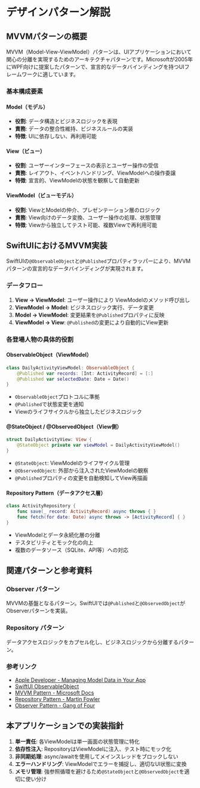 # デザインパターン解説

## MVVMパターンの概要

MVVM（Model-View-ViewModel）パターンは、UIアプリケーションにおいて関心の分離を実現するためのアーキテクチャパターンです。Microsoftが2005年にWPF向けに提案したパターンで、宣言的なデータバインディングを持つUIフレームワークに適しています。

### 基本構成要素

#### Model（モデル）
- **役割**: データ構造とビジネスロジックを表現
- **責務**: データの整合性維持、ビジネスルールの実装
- **特徴**: UIに依存しない、再利用可能

#### View（ビュー）
- **役割**: ユーザーインターフェースの表示とユーザー操作の受信
- **責務**: レイアウト、イベントハンドリング、ViewModelへの操作委譲
- **特徴**: 宣言的、ViewModelの状態を観察して自動更新

#### ViewModel（ビューモデル）
- **役割**: ViewとModelの仲介、プレゼンテーション層のロジック
- **責務**: View向けのデータ変換、ユーザー操作の処理、状態管理
- **特徴**: Viewから独立してテスト可能、複数Viewで再利用可能

## SwiftUIにおけるMVVM実装

SwiftUIの`@ObservableObject`と`@Published`プロパティラッパーにより、MVVMパターンの宣言的なデータバインディングが実現されます。

### データフロー

1. **View → ViewModel**: ユーザー操作により ViewModelのメソッド呼び出し
2. **ViewModel → Model**: ビジネスロジック実行、データ変更
3. **Model → ViewModel**: 変更結果を`@Published`プロパティに反映
4. **ViewModel → View**: `@Published`の変更により自動的にView更新

### 各登場人物の具体的役割

#### ObservableObject（ViewModel）
```swift
class DailyActivityViewModel: ObservableObject {
    @Published var records: [Int: ActivityRecord] = [:]
    @Published var selectedDate: Date = Date()
}
```
- `ObservableObject`プロトコルに準拠
- `@Published`で状態変更を通知
- Viewのライフサイクルから独立したビジネスロジック

#### @StateObject / @ObservedObject（View側）
```swift
struct DailyActivityView: View {
    @StateObject private var viewModel = DailyActivityViewModel()
}
```
- `@StateObject`: ViewModelのライフサイクル管理
- `@ObservedObject`: 外部から注入されたViewModelの観察
- `@Published`プロパティの変更を自動検知してView再描画

#### Repository Pattern（データアクセス層）
```swift
class ActivityRepository {
    func save(_ record: ActivityRecord) async throws { }
    func fetch(for date: Date) async throws -> [ActivityRecord] { }
}
```
- ViewModelとデータ永続化層の分離
- テスタビリティとモック化の向上
- 複数のデータソース（SQLite、API等）への対応

## 関連パターンと参考資料

### Observer パターン
MVVMの基盤となるパターン。SwiftUIでは`@Published`と`@ObservedObject`がObserverパターンを実装。

### Repository パターン
データアクセスロジックをカプセル化し、ビジネスロジックから分離するパターン。

### 参考リンク

- [Apple Developer - Managing Model Data in Your App](https://developer.apple.com/documentation/swiftui/managing-model-data-in-your-app)
- [SwiftUI ObservableObject](https://developer.apple.com/documentation/combine/observableobject)
- [MVVM Pattern - Microsoft Docs](https://docs.microsoft.com/en-us/dotnet/architecture/maui/mvvm)
- [Repository Pattern - Martin Fowler](https://martinfowler.com/eaaCatalog/repository.html)
- [Observer Pattern - Gang of Four](https://en.wikipedia.org/wiki/Observer_pattern)

## 本アプリケーションでの実装指針

1. **単一責任**: 各ViewModelは単一画面の状態管理に特化
2. **依存性注入**: RepositoryはViewModelに注入、テスト時にモック化
3. **非同期処理**: async/awaitを使用してメインスレッドをブロックしない
4. **エラーハンドリング**: ViewModelでエラーを捕捉し、適切なUI状態に変換
5. **メモリ管理**: 強参照循環を避けるため`@StateObject`と`@ObservedObject`を適切に使い分け
